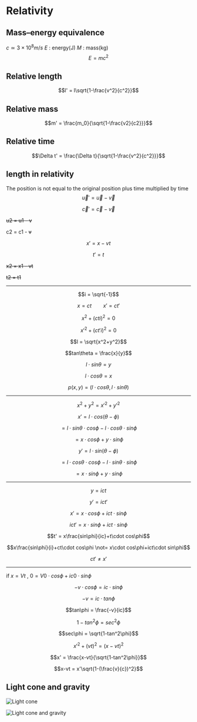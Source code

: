 # Relativity

## Mass–energy equivalence

$c \simeq 3\times 10^8m/s$
$E$ : energy(J)
$M$ : mass(kg)
$$E = mc^2$$

## Relative length

$$l' = l\sqrt{1-\frac{v^2}{c^2}}$$

## Relative mass

$$m' = \frac{m_0}{\sqrt{1-\frac{v2}{c2}}}$$

## Relative time

$$\Delta t' = \frac{\Delta t}{\sqrt{1-\frac{v^2}{c^2}}}$$

## length in relativity

The position is not equal to the original position plus time multiplied by time
$$\vec u' = \vec u-\vec v$$

$$\vec c' = \vec c-\vec v$$

~~u2 = u1 - v~~

c2 = c1 - ~~v~~

$$x' = x-vt$$

$$t' = t$$

~~x2 = x1 - vt~~

~~t2 = t1~~
***
$$i = \sqrt{-1}$$

$$x = ct \qquad x' = ct'$$

$$x^2+(cti)^2 = 0$$

$$x'^2+(ct'i)^2 = 0$$

$$l = \sqrt{x^2+y^2}$$

$$tan\theta = \frac{x}{y}$$

$$l\cdot sin\theta = y$$

$$l\cdot cos\theta = x$$

$$p(x,y) = (l\cdot cos\theta,l\cdot sin\theta)$$
***
$$x^2+y^2 = x'^2+y'^2$$

$$x' = l\cdot cos(\theta-\phi)$$

$$= l\cdot sin\theta \cdot cos\phi-l\cdot cos\theta\cdot sin\phi$$

$$= x\cdot cos\phi+y\cdot sin\phi$$

$$y' = l\cdot sin(\theta-\phi)$$

$$= l\cdot cos\theta\cdot cos\phi-l\cdot sin\theta\cdot sin\phi$$

$$= x\cdot sin\phi+y\cdot sin\phi$$
***
$$y = ict$$

$$y' = ict'$$

$$x' =  x\cdot cos\phi+ict\cdot sin\phi$$

$$ict' = x\cdot sin\phi+ict\cdot sin\phi$$

$$t' = x\frac{sin\phi}{ic}+t\cdot cos\phi$$

$$x\frac{sin\phi}{i}+ct\cdot cos\phi \not= x\cdot cos\phi+ict\cdot sin\phi$$

$$ct' \not= x'$$
***
if $x = Vt$ , $0 = V0\cdot cos\phi+ic0\cdot sin\phi$

$$-v\cdot cos\phi = ic\cdot sin\phi$$

$$-v = ic\cdot tan\phi$$

$$tan\phi = \frac{-v}{ic}$$

$$1-tan^2\phi = sec^2\phi$$

$$sec\phi = \sqrt{1-tan^2\phi}$$

$$x'^2+(vt)^2 = (x-vt)^2$$

$$x' = \frac{x-vt}{\sqrt{1-tan^2\phi}}$$

$$x-vt = x'\sqrt{1-(\frac{v}{c})^2}$$

## Light cone and gravity

![Light cone](https://upload.wikimedia.org/wikipedia/commons/thumb/1/16/World_line.svg/450px-World_line.svg.png)

![Light cone and gravity](https://upload.wikimedia.org/wikipedia/commons/thumb/9/9c/Light_cones_near_black_hole.svg/300px-Light_cones_near_black_hole.svg.png)
